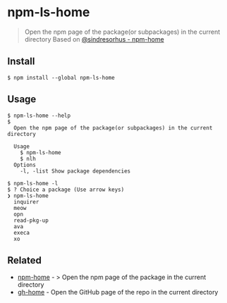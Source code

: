 # npm-ls-home

> Open the npm page of the package(or subpackages) in the current directory
Based on [@sindresorhus - npm-home](https://github.com/sindresorhus/npm-home)

## Install

```
$ npm install --global npm-ls-home
```


## Usage

```
$ npm-ls-home --help
$ 
  Open the npm page of the package(or subpackages) in the current directory

  Usage
    $ npm-ls-home
    $ nlh
  Options
    -l, -list Show package dependencies
    
$ npm-ls-home -l
$ ? Choice a package (Use arrow keys)
❯ npm-ls-home
  inquirer
  meow
  opn
  read-pkg-up
  ava
  execa
  xo
```

## Related

- [npm-home](https://github.com/sindresorhus/npm-home) - > Open the npm page of the package in the current directory
- [gh-home](https://github.com/sindresorhus/gh-home) - Open the GitHub page of the repo in the current directory
